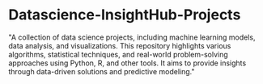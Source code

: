 # Datascience-InsightHub-Projects
"A collection of data science projects, including machine learning models, data analysis, and visualizations. This repository highlights various algorithms, statistical techniques, and real-world problem-solving approaches using Python, R, and other tools. It aims to provide insights through data-driven solutions and predictive modeling."
